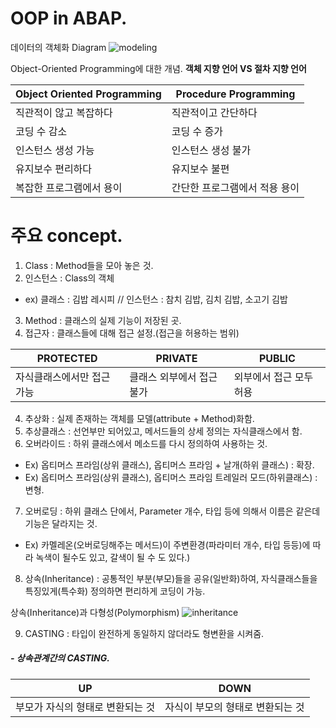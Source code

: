 # OOP in ABAP.
데이터의 객체화 Diagram
![modeling](https://user-images.githubusercontent.com/44318904/48311933-8e75e880-e5ea-11e8-86dd-bec98afd8325.gif)

Object-Oriented Programming에 대한 개념.
**객체 지향 언어 VS 절차 지향 언어**

|Object Oriented Programming  | Procedure Programming |
|--|--|
|직관적이 않고 복잡하다  | 직관적이고 간단하다 |
| 코딩 수 감소 | 코딩 수 증가 |
| 인스턴스 생성 가능 | 인스턴스 생성 불가 |
| 유지보수 편리하다 | 유지보수 불편 |
| 복잡한 프로그램에서 용이 | 간단한 프로그램에서 적용 용이 |

# 주요 concept.

 1. Class : Method들을 모아 놓은 것.
 2. 인스턴스 :  Class의 객체
 - ex) 클래스 : 김밥 레시피 // 인스턴스 : 참치 김밥, 김치 김밥, 소고기 김밥
 3. Method : 클래스의 실제 기능이 저장된 곳.
 4. 접근자 : 클래스들에 대해 접근 설정.(접근을 허용하는 범위)
 
|PROTECTED|PRIVATE|PUBLIC|
|----------------|---|---|
|자식클래스에서만 접근 가능|클래스 외부에서 접근 불가|외부에서 접근 모두 허용|

 4. 추상화 : 실제 존재하는 객체를 모델(attribute + Method)화함. 
 5. 추상클래스 : 선언부만 되어있고, 메서드들의 상세 정의는  자식클래스에서 함.
 6. 오버라이드 : 하위 클래스에서 메소드를 다시 정의하여 사용하는 것.
- Ex) 옵티머스 프라임(상위 클래스), 옵티머스 프라임 + 날개(하위 클래스) : 확장.
- Ex) 옵티머스 프라임(상위 클래스), 옵티머스 프라임 트레일러 모드(하위클래스) : 변형.
 7. 오버로딩 :  하위 클래스 단에서, Parameter 개수, 타입 등에 의해서 이름은 같은데 기능은 달라지는 것. 
- Ex) 카멜레온(오버로딩해주는 메서드)이 주변환경(파라미터 개수, 타입 등등)에 따라 녹색이 될수도 있고, 갈색이 될 수 도 있다.)
8. 상속(Inheritance) : 공통적인 부분(부모)들을 공유(일반화)하여, 자식클래스들을 특징있게(특수화) 정의하면 편리하게 코딩이 가능.

상속(Inheritance)과 다형성(Polymorphism)
![inheritance](https://user-images.githubusercontent.com/44318904/48312461-23301480-e5f2-11e8-88d0-5ab61f108b83.gif)


9.  CASTING :  타입이 완전하게 동일하지 않더라도 형변환을 시켜줌.
#####                - 상속관계간의 CASTING.
| UP | DOWN|
|--|--|
| 부모가 자식의 형태로 변환되는 것 | 자식이 부모의 형태로 변환되는 것 |


    
